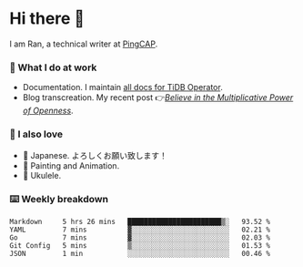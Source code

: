 # Hi there 👋

I am Ran, a technical writer at [PingCAP](https://pingcap.com/).

### 📝 What I do at work

- Documentation. I maintain [all docs for TiDB Operator](https://github.com/pingcap/docs-tidb-operator).
- Blog transcreation. My recent post 👉[*Believe in the Multiplicative Power of Openness*](https://pingcap.com/blog/believe-in-the-multiplicative-power-of-openness-open-source-community).

### 🤠 I also love

- 💬 Japanese. よろしくお願い致します！ 
- 🎨 Painting and Animation. 
- 🎸 Ukulele.

### ⌨️ Weekly breakdown

<!--START_SECTION:waka-->
```text
Markdown     5 hrs 26 mins   ███████████████████████▒░   93.52 % 
YAML         7 mins          ▓░░░░░░░░░░░░░░░░░░░░░░░░   02.21 % 
Go           7 mins          ▓░░░░░░░░░░░░░░░░░░░░░░░░   02.03 % 
Git Config   5 mins          ▒░░░░░░░░░░░░░░░░░░░░░░░░   01.53 % 
JSON         1 min           ░░░░░░░░░░░░░░░░░░░░░░░░░   00.46 % 
```
<!--END_SECTION:waka-->

